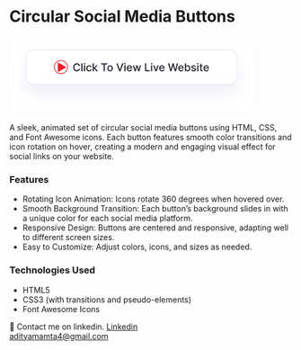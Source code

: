 # Circular Social Media Buttons
## <a href="https://adityamamta.github.io/social-media-btns/"><img src="img/readme-btn.png" alt="Click to view live website" height="120"></a>

A sleek, animated set of circular social media buttons using HTML, CSS, and Font Awesome icons. Each button features smooth color transitions and icon rotation on hover, creating a modern and engaging visual effect for social links on your website.

### Features
- Rotating Icon Animation: Icons rotate 360 degrees when hovered over.
- Smooth Background Transition: Each button’s background slides in with a unique color for each social media platform.
- Responsive Design: Buttons are centered and responsive, adapting well to different screen sizes.
- Easy to Customize: Adjust colors, icons, and sizes as needed.
### Technologies Used
- HTML5
- CSS3 (with transitions and pseudo-elements)
- Font Awesome Icons

💼 Contact me on linkedin. [Linkedin](https://www.linkedin.com/in/adityamamta/) <br>
adityamamta4@gmail.com

<!-- ![preview img](img/social-media-btns-mockup.png) -->
